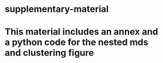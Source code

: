 # supplementary-material
# This material includes an annex and a python code for the nested mds and clustering figure #
